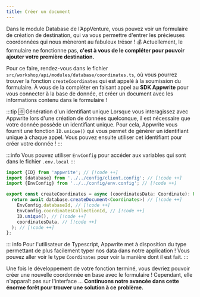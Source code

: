 ```yaml
---
title: Créer un document
---
```


<Documentation link="https://appwrite.io/docs/products/databases/quick-start#create-documents"></Documentation>

<Hero
title="Plantons notre premier document 🌱"
image="/assets/workshop/database/create.jpg"
description="Maintenant que notre collection est créée et accessible depuis l'AppVenture, le terrain est prêt, nous
pouvons planter nos premiers documents ⛏️"
/>

Dans le module Database de l’AppVenture, vous pouvez voir un formulaire de création de destination, qui va vous
permettre d'entrer les précieuses coordonnées qui nous mèneront au fabuleux trésor ! 💰 Actuellement, le formulaire ne
fonctionne pas, **c'est à vous de le compléter pour pouvoir ajouter votre première destination.**

Pour ce faire, rendez-vous dans le fichier `src/workshop/api/modules/database/coordinates.ts`, où vous pourrez trouver
la fonction `createCoordinates` qui est appelé à la soumission du formulaire. À vous de la compléter en faisant appel au
**SDK Appwrite** pour vous connecter à la base de donnée, et créer un document avec les informations contenu dans le
formulaire !

:::tip 🆔 Génération d'un identifiant unique
Lorsque vous interagissez avec Appwrite lors d'une création de données quelconque, il est nécessaire que votre donnée
possède un identifiant unique. Pour cela, Appwrite vous fournit une fonction `ID.unique()` qui vous permet de générer
un identifiant unique à chaque appel. Vous pouvez ensuite utiliser cet identifiant pour créer votre donnée !
:::

:::info
Vous pouvez utiliser `EnvConfig` pour accéder aux variables qui sont dans le fichier `.env.local`
:::

<Solution>

```ts
import {ID} from 'appwrite'; // [!code ++]
import {database} from '../../config/client.config'; // [!code ++]
import {EnvConfig} from '../../config/env.config'; // [!code ++]

export const createCoordinates = async (coordinatesData: Coordinate): Promise<Coordinate> => {
  return await database.createDocument<Coordinates>( // [!code ++]
    EnvConfig.databaseId, // [!code ++]
    EnvConfig.coordinatesCollectionId, // [!code ++]
    ID.unique(), // [!code ++]
    coordinatesData, // [!code ++]
  ); // [!code ++]
};
```

</Solution>

::: info
Pour l'utilisateur de Typescript, Appwrite met à disposition du type permettant de plus facilement typer nos data
dans notre application ! Vous pouvez aller voir le type `Coordinates` pour voir la manière dont il est fait.
:::

Une fois le développement de votre fonction terminé, vous devriez pouvoir créer une nouvelle coordonnée en base avec le
formulaire ! Cependant, elle n'apparaît pas sur l'interface ... **Continuons notre avancée dans cette énorme forêt pour
trouver une solution à ce problème.**
